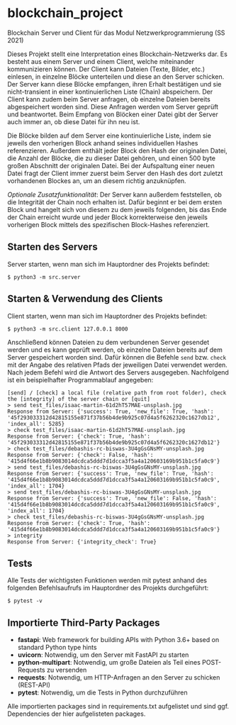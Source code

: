 # blockchain_project
Blockchain Server und Client für das Modul Netzwerkprogrammierung (SS 2021)

Dieses Projekt stellt eine Interpretation eines Blockchain-Netzwerks dar. Es besteht aus einem Server und einem Client,
welche miteinander kommunizieren können. Der Client kann Dateien (Texte, Bilder, etc.) einlesen, in einzelne
Blöcke unterteilen und diese an den Server schicken. Der Server kann diese Blöcke empfangen, ihren Erhalt bestätigen
und sie nicht-transient in einer kontinuierlichen Liste (Chain) abspeichern. Der Client kann zudem beim Server anfragen, 
ob einzelne Dateien bereits abgespeichert worden sind. Diese Anfragen werden vom Server geprüft und beantwortet. Beim
Empfang von Blöcken einer Datei gibt der Server auch immer an, ob diese Datei für ihn neu ist.

Die Blöcke bilden auf dem Server eine kontinuierliche Liste, indem sie jeweils den vorherigen Block anhand seines
individuellen Hashes referenzieren. Außerdem enthält jeder Block den Hash der originalen Datei, die Anzahl der 
Blöcke, die zu dieser Datei gehören, und einen 500 byte großen Abschnitt der originalen Datei. Bei der Aufspaltung
einer neuen Datei fragt der Client immer zuerst beim Server den Hash des dort zuletzt vorhandenen Blockes an, um
an diesem richtig anzuknüpfen.

_Optionale Zusatzfunktionalität_: Der Server kann außerdem feststellen, ob die Integrität der Chain noch erhalten ist.
Dafür beginnt er bei dem ersten Block und hangelt sich von diesem zu dem jeweils folgenden, bis das Ende der Chain
erreicht wurde und jeder Block korrekterweise den jeweils vorherigen Block mittels des spezifischen Block-Hashes 
referenziert.


## Starten des Servers
Server starten, wenn man sich im Hauptordner des Projekts befindet:

`$ python3 -m src.server`


## Starten & Verwendung des Clients
Client starten, wenn man sich im Hauptordner des Projekts befindet:

`$ python3 -m src.client 127.0.0.1 8000`

Anschließend können Dateien zu dem verbundenen Server gesendet werden und es kann geprüft werden,
ob einzelne Dateien bereits auf dem Server gespeichert worden sind. Dafür können die Befehle `send` bzw. `check`
mit der Angabe des relativen Pfads der jeweiligen Datei verwendet werden. Nach jedem Befehl wird die Antwort des Servers ausgegeben.
Nachfolgend ist ein beispielhafter Programmablauf angegeben:

```
[send] / [check] a local file (relative path from root folder), check the [integrity] of the server chain or [quit]
> send test_files/isaac-martin-61d2hT57MAE-unsplash.jpg
Response from Server: {'success': True, 'new_file': True, 'hash': '45f293033312d42815155e871f37b56b4de9b925c07d4a5f6262320c1627db12', 'index_all': 5285}
> check test_files/isaac-martin-61d2hT57MAE-unsplash.jpg
Response from Server: {'check': True, 'hash': '45f293033312d42815155e871f37b56b4de9b925c07d4a5f6262320c1627db12'}
> check test_files/debashis-rc-biswas-3U4gGsGNsMY-unsplash.jpg
Response from Server: {'check': False, 'hash': '415d4f66e1b8b9083014dcdca5ddd7d1dcca3f5a4a120603169b951b1c5fa0c9'}
> send test_files/debashis-rc-biswas-3U4gGsGNsMY-unsplash.jpg
Response from Server: {'success': True, 'new_file': True, 'hash': '415d4f66e1b8b9083014dcdca5ddd7d1dcca3f5a4a120603169b951b1c5fa0c9', 'index_all': 1704}
> send test_files/debashis-rc-biswas-3U4gGsGNsMY-unsplash.jpg
Response from Server: {'success': True, 'new_file': False, 'hash': '415d4f66e1b8b9083014dcdca5ddd7d1dcca3f5a4a120603169b951b1c5fa0c9', 'index_all': 1704}
> check test_files/debashis-rc-biswas-3U4gGsGNsMY-unsplash.jpg
Response from Server: {'check': True, 'hash': '415d4f66e1b8b9083014dcdca5ddd7d1dcca3f5a4a120603169b951b1c5fa0c9'}
> integrity
Response from Server: {'integrity_check': True}
```


## Tests
Alle Tests der wichtigsten Funktionen werden mit pytest anhand des folgenden Befehlsaufrufs im Hauptordner
des Projekts durchgeführt: 

`$ pytest -v`


## Importierte Third-Party Packages
* **fastapi**: Web framework for building APIs with Python 3.6+ based on standard Python type hints
* **uvicorn**: Notwendig, um den Server mit FastAPI zu starten
* **python-multipart**: Notwendig, um große Dateien als Teil eines POST-Requests zu versenden
* **requests**: Notwendig, um HTTP-Anfragen an den Server zu schicken (REST-API)
* **pytest**: Notwendig, um die Tests in Python durchzuführen

Alle importierten packages sind in requirements.txt aufgelistet und sind ggf. Dependencies der hier aufgelisteten packages.